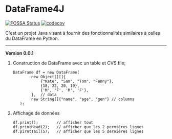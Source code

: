 # DataFrame4J

[![FOSSA Status](https://app.fossa.com/api/projects/git%2Bgithub.com%2Fjoopererer%2FDataFrame4J_fake.svg?type=shield&issueType=license)](https://app.fossa.com/projects/git%2Bgithub.com%2Fjoopererer%2FDataFrame4J_fake?ref=badge_shield&issueType=license)
[![codecov](https://codecov.io/gh/joopererer/DataFrame4J_fake/graph/badge.svg?token=K2IAPA54RE)](https://codecov.io/gh/joopererer/DataFrame4J_fake)

C'est un projet Java visant à fournir des fonctionnalités similaires à celles du DataFrame en Python.

_________________________________________
**Version 0.0.1**
1. Construction de DataFrame avec un table et CVS file;
    ```
    DataFrame df = new DataFrame(
            new Object[][]{
                {"Kate", "Sam", "Tom", "Fenny"},
                {18, 22, 20, 19},
                {'M', 'F', 'M', 'F'},
            },  // data
            new String[]{"name", "age", "gen"} // columns
       );
    ```

2. Affichage de données
   ```
   df.print();        // afficher tout
   df.printHead(2);   // afficher que les 2 permières lignes
   df.pirntTail(5);   // afficher que les 5 dernières lignes
    ```
